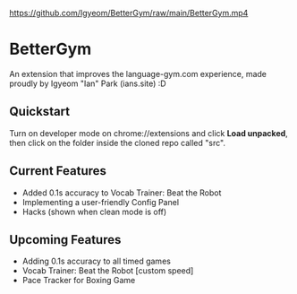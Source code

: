 https://github.com/Igyeom/BetterGym/raw/main/BetterGym.mp4

# BetterGym
An extension that improves the language-gym.com experience, made proudly by Igyeom "Ian" Park (ians.site) :D

## Quickstart
Turn on developer mode on chrome://extensions and click **Load unpacked**, then click on the folder inside the cloned repo called "src".

## Current Features
- Added 0.1s accuracy to Vocab Trainer: Beat the Robot
- Implementing a user-friendly Config Panel
- Hacks (shown when clean mode is off)

## Upcoming Features
- Adding 0.1s accuracy to all timed games
- Vocab Trainer: Beat the Robot [custom speed]
- Pace Tracker for Boxing Game
